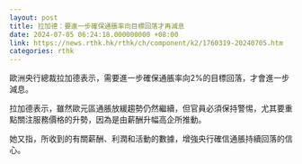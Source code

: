 ```yaml
---
layout: post
title: 拉加德：要進一步確保通脹率向目標回落才再減息
date: 2024-07-05 06:24:18.000000000 +08:00
link: https://news.rthk.hk/rthk/ch/component/k2/1760319-20240705.htm
categories: rthk
---
```


歐洲央行總裁拉加德表示，需要進一步確保通脹率向2%的目標回落，才會進一步減息。

拉加德表示，雖然歐元區通脹放緩趨勢仍然繼續，但官員必須保持警惕，尤其要重點關注服務價格的升勢，因為是由薪酬升幅高企所推動。

她又指，所收到的有關薪酬、利潤和活動的數據，增強央行確信通脹持續回落的信心。

